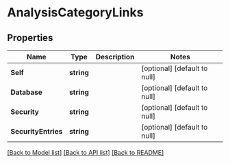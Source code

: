 # AnalysisCategoryLinks

## Properties
Name | Type | Description | Notes
------------ | ------------- | ------------- | -------------
**Self** | **string** |  | [optional] [default to null]
**Database** | **string** |  | [optional] [default to null]
**Security** | **string** |  | [optional] [default to null]
**SecurityEntries** | **string** |  | [optional] [default to null]

[[Back to Model list]](../README.md#documentation-for-models) [[Back to API list]](../README.md#documentation-for-api-endpoints) [[Back to README]](../README.md)


